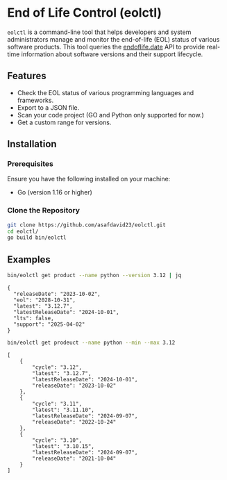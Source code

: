 # End of Life Control (eolctl)

`eolctl` is a command-line tool that helps developers and system administrators manage and monitor the end-of-life (EOL) status of various software products. This tool queries the [endoflife.date](https://endoflife.date/) API to provide real-time information about software versions and their support lifecycle.

## Features

- Check the EOL status of various programming languages and frameworks.
- Export to a JSON file.
- Scan your code project (GO and Python only supported for now.)
- Get a custom range for versions.

## Installation

### Prerequisites

Ensure you have the following installed on your machine:

- Go (version 1.16 or higher)

### Clone the Repository

```bash
git clone https://github.com/asafdavid23/eolctl.git
cd eolctl/
go build bin/eolctl
```


## Examples

```bash
bin/eolctl get product --name python --version 3.12 | jq

```

```
{
  "releaseDate": "2023-10-02",
  "eol": "2028-10-31",
  "latest": "3.12.7",
  "latestReleaseDate": "2024-10-01",
  "lts": false,
  "support": "2025-04-02"
}

```

```bash
bin/eolctl get prodeuct --name python --min --max 3.12
```

```
[
    {
        "cycle": "3.12",
        "latest": "3.12.7",
        "latestReleaseDate": "2024-10-01",
        "releaseDate": "2023-10-02"
    },
    {
        "cycle": "3.11",
        "latest": "3.11.10",
        "latestReleaseDate": "2024-09-07",
        "releaseDate": "2022-10-24"
    },
    {
        "cycle": "3.10",
        "latest": "3.10.15",
        "latestReleaseDate": "2024-09-07",
        "releaseDate": "2021-10-04"
    }
]
```
